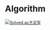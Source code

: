 # Algorithm

  [![Solved.ac프로필](http://mazassumnida.wtf/api/v2/generate_badge?boj=hoit1302)](https://solved.ac/hoit1302)